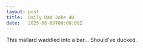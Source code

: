 ```yaml
---
layout: post
title:  Daily Dad Joke 4U
date:   2025-06-09T00:00:00Z
---
```

This mallard waddled into a bar... Should've ducked.

